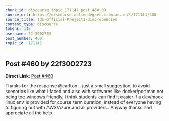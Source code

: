 ```yaml
---
chunk_id: discourse_topic_171141_post_460_00
source_url: https://discourse.onlinedegree.iitm.ac.in/t/171141/460
source_title: Tds-official-Project1-discrepencies
content_type: discourse
tokens: 118
username: 22f3002723
post_number: 460
topic_id: 171141
---
```


## Post #460 by 22f3002723

**Direct Link**: [Post #460](https://discourse.onlinedegree.iitm.ac.in/t/171141/460)

Thanks for the response @carlton .. just a small suggestion, to avoid scenarios like what i faced and also with softwares like docker/podman not being too windows friendly, i think students can find it easier if a dev/mock linux env is provided for course term duration, instead of everyone having to figuring out with AWS/Azure and all providers.. Anyway thanks and appreciate all the help
